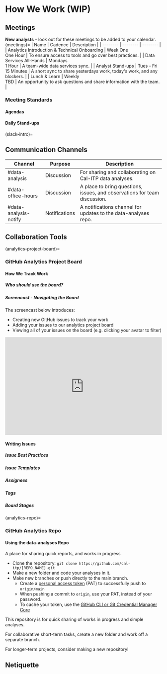 # How We Work (WIP)

## Meetings
**New analysts** - look out for these meetings to be added to your calendar.
(meetings)=
| Name | Cadence | Description |
| -------- | -------- | -------- |
| Analytics Introduction & Technical Onboarding | Week One  <br/> One Hour | To ensure access to tools and go over best practices. |
| Data Services All-Hands | Mondays <br/> 1 Hour | A team-wide data services sync. |
| Analyst Stand-ups | Tues - Fri <br/> 15 Minutes | A short sync to share yesterdays work, today's work, and any blockers. |
| Lunch & Learn | Weekly <br/> TBD | An opportunity to ask questions and share information with the team. |

### Meeting Standards

#### Agendas

#### Daily Stand-ups

(slack-intro)=
## Communication Channels

| Channel | Purpose | Description |
| -------- | -------- | -------- |
| #data-analysis | Discussion | For sharing and collaborating on Cal-ITP data analyses. |
| #data-office-hours | Discussion | A place to bring questions, issues, and observations for team discussion. |
| #data-analysis-notify | Notifications | A notifications channel for updates to the data-analyses repo. |

## Collaboration Tools

(analytics-project-board)=
### GitHub Analytics Project Board

#### How We Track Work

##### Who should use the board?

##### Screencast - Navigating the Board
The screencast below introduces:
* Creating new GitHub issues to track your work
* Adding your issues to our analytics project board
* Viewing all of your issues on the board (e.g. clicking your avatar to filter)

<div style="position: relative; padding-bottom: 62.5%; height: 0;"><iframe src="https://www.loom.com/embed/a7332ee2e1c040edbf2d11da70b4c3ea" frameborder="0" webkitallowfullscreen mozallowfullscreen allowfullscreen style="position: absolute; top: 0; left: 0; width: 100%; height: 100%;"></iframe></div>

#### Writing Issues

##### Issue Best Practices

##### Issue Templates

##### Assignees

##### Tags

##### Board Stages

(analytics-repo)=
### GitHub Analytics Repo

#### Using the data-analyses Repo
A place for sharing quick reports, and works in progress
* Clone the repository: `git clone https://github.com/cal-itp/[REPO_NAME].git`
* Make a new folder and code your analyses in it.
* Make new branches or push directly to the main branch.
    * Create a [personal access token](https://docs.github.com/en/authentication/keeping-your-account-and-data-secure/creating-a-personal-access-token) (PAT) to successfully push to `origin/main`
    * When pushing a commit to `origin`, use your PAT, instead of your password.
    * To cache your token, use the [GitHub CLI or Git Credential Manager Core](https://docs.github.com/en/get-started/getting-started-with-git/caching-your-github-credentials-in-git)

This repository is for quick sharing of works in progress and simple analyses.

For collaborative short-term tasks, create a new folder and work off a separate branch.

For longer-term projects, consider making a new repository!

## Netiquette
